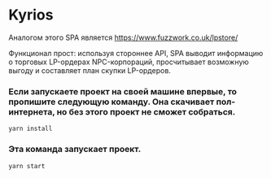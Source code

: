# Kyrios

Аналогом этого SPA является https://www.fuzzwork.co.uk/lpstore/
<p>
Функционал прост: используя стороннее API, SPA выводит информацию о торговых LP-ордерах NPC-корпораций, просчитывает возможную выгоду и составляет план скупки LP-ордеров. 
</p>

### Если запускаете проект на своей машине впервые, то пропишите следующую команду. Она скачивает пол-интернета, но без этого проект не сможет собраться.
```
yarn install
```

### Эта команда запускает проект.
```
yarn start
```
